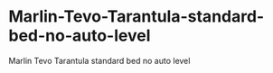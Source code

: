 # Marlin-Tevo-Tarantula-standard-bed-no-auto-level
Marlin Tevo Tarantula standard bed no auto level

